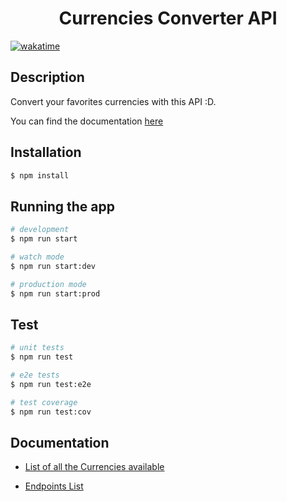 <h1 align="center">
  Currencies Converter API
</h1>

[![wakatime](https://wakatime.com/badge/user/e52bef9d-e298-4ffd-b606-f63f36526478/project/5e9fd750-7a9b-4eef-b413-f1472c6dfc75.svg)](https://wakatime.com/badge/user/e52bef9d-e298-4ffd-b606-f63f36526478/project/5e9fd750-7a9b-4eef-b413-f1472c6dfc75)
## Description

Convert your favorites currencies with this API :D.

You can find the documentation [here](https://github.com/jabibamman/currencies_converter_api/blob/main/docs/)

## Installation

```bash
$ npm install
```

## Running the app

```bash
# development
$ npm run start

# watch mode
$ npm run start:dev

# production mode
$ npm run start:prod
```

## Test

```bash
# unit tests
$ npm run test

# e2e tests
$ npm run test:e2e

# test coverage
$ npm run test:cov
```

## Documentation

- [List of all the Currencies available](https://github.com/jabibamman/currencies_converter_api/blob/main/docs/Currencies.md)

- [Endpoints List](https://github.com/jabibamman/currencies_converter_api/blob/main/docs/Endpoints.md)
